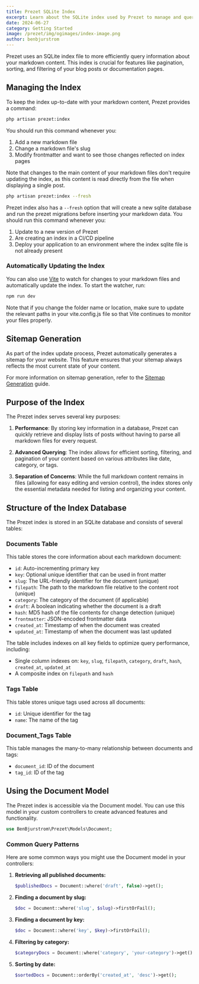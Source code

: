 ```yaml
---
title: Prezet SQLite Index
excerpt: Learn about the SQLite index used by Prezet to manage and query markdown content.
date: 2024-06-27
category: Getting Started
image: /prezet/img/ogimages/index-image.png
author: benbjurstrom
---
```


Prezet uses an SQLite index file to more efficiently query information about your markdown content. This index is crucial for features like pagination, sorting, and filtering of your blog posts or documentation pages.

## Managing the Index

To keep the index up-to-date with your markdown content, Prezet provides a command:

```bash
php artisan prezet:index
```

You should run this command whenever you:

1. Add a new markdown file
2. Change a markdown file's slug
3. Modify frontmatter and want to see those changes reflected on index pages

Note that changes to the main content of your markdown files don't require updating the index, as this content is read directly from the file when displaying a single post.

```bash
php artisan prezet:index --fresh
```

Prezet index also has a `--fresh` option that will create a new sqlite database and run the prezet migrations before inserting your markdown data. You should run this command whenever you:

1. Update to a new version of Prezet
2. Are creating an index in a CI/CD pipeline
3. Deploy your application to an environment where the index sqlite file is not already present

### Automatically Updating the Index

You can also use [Vite](https://vite.dev/) to watch for changes to your markdown files and automatically update the index. To start the watcher, run:

```bash
npm run dev
```

Note that if you change the folder name or location, make sure to update the relevant paths in your vite.config.js file so that Vite continues to monitor your files properly.

## Sitemap Generation
As part of the index update process, Prezet automatically generates a sitemap for your website. This feature ensures that your sitemap always reflects the most current state of your content.

For more information on sitemap generation, refer to the [Sitemap Generation](/features/sitemap) guide.

## Purpose of the Index

The Prezet index serves several key purposes:

1. **Performance**: By storing key information in a database, Prezet can quickly retrieve and display lists of posts without having to parse all markdown files for every request.

2. **Advanced Querying**: The index allows for efficient sorting, filtering, and pagination of your content based on various attributes like date, category, or tags.

3. **Separation of Concerns**: While the full markdown content remains in files (allowing for easy editing and version control), the index stores only the essential metadata needed for listing and organizing your content.

## Structure of the Index Database

The Prezet index is stored in an SQLite database and consists of several tables:

### Documents Table

This table stores the core information about each markdown document:

- `id`: Auto-incrementing primary key
- `key`: Optional unique identifier that can be used in front matter
- `slug`: The URL-friendly identifier for the document (unique)
- `filepath`: The path to the markdown file relative to the content root (unique)
- `category`: The category of the document (if applicable)
- `draft`: A boolean indicating whether the document is a draft
- `hash`: MD5 hash of the file contents for change detection (unique)
- `frontmatter`: JSON-encoded frontmatter data
- `created_at`: Timestamp of when the document was created
- `updated_at`: Timestamp of when the document was last updated

The table includes indexes on all key fields to optimize query performance, including:
- Single column indexes on: `key`, `slug`, `filepath`, `category`, `draft`, `hash`, `created_at`, `updated_at`
- A composite index on `filepath` and `hash`

### Tags Table

This table stores unique tags used across all documents:

- `id`: Unique identifier for the tag
- `name`: The name of the tag

### Document_Tags Table

This table manages the many-to-many relationship between documents and tags:

- `document_id`: ID of the document
- `tag_id`: ID of the tag

## Using the Document Model

The Prezet index is accessible via the Document model. You can use this model in your custom controllers to create advanced features and functionality.

```php
use BenBjurstrom\Prezet\Models\Document;
```

### Common Query Patterns

Here are some common ways you might use the Document model in your controllers:

1. **Retrieving all published documents:**

   ```php
   $publishedDocs = Document::where('draft', false)->get();
   ```

2. **Finding a document by slug:**

   ```php
   $doc = Document::where('slug', $slug)->firstOrFail();
   ```

3. **Finding a document by key:**

   ```php
   $doc = Document::where('key', $key)->firstOrFail();
   ```

4. **Filtering by category:**

   ```php
   $categoryDocs = Document::where('category', 'your-category')->get();
   ```

5. **Sorting by date:**

   ```php
   $sortedDocs = Document::orderBy('created_at', 'desc')->get();
   ```

